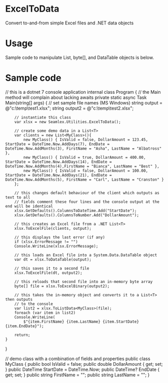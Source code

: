 # ExcelToData
Convert to-and-from simple Excel files and .NET data objects

# Usage
Sample code to manipulate List<t>, byte[], and DataTable objects is below.

# Sample code


// this is a dotnet 7 console application
internal class Program
{
    // the Main method will complain about lacking awaits
    private static async Task Main(string[] args)
    {
        // set sample file names (MS Windows)
        string output = @"c:\temp\test1.xlsx";
        string output2 = @"c:\temp\test2.xlsx";

        // instantiate this class
        var xlsx = new Seamlex.Utilities.ExcelToData();

        // create some demo data in a List<T>
        var clients = new List<MyClass>(){
            new MyClass() { IsValid = false, DollarAmount = 123.45, StartDate = DateTime.Now.AddDays(7), EndDate = DateTime.Now.AddMonths(3), FirstName = "Asha", LastName = "Albatross" },
            new MyClass() { IsValid = true, DollarAmount = 400.00, StartDate = DateTime.Now.AddDays(14), EndDate = DateTime.Now.AddMonths(4),FirstName = "Bianca", LastName = "Best" },
            new MyClass() { IsValid = false, DollarAmount = 100.00, StartDate = DateTime.Now.AddDays(21), EndDate = DateTime.Now.AddMonths(5), FirstName = "Carl", LastName = "Cranston" }
        };

        // this changes default behaviour of the client which outputs as text to all
        // fields comment these four lines and the console output at the end will be identical
        xlsx.GetDefaults().ColumnsToDateTime.Add("StartDate");
        xlsx.GetDefaults().ColumnsToNumber.Add("DollarAmount");

        // this creates an Excel file from a .NET List<T>
        xlsx.ToExcelFile(clients, output);

        // this displays the last error (if any)
        if (xlsx.ErrorMessage != "")
        Console.WriteLine(xlsx.ErrorMessage);

        // this loads an Excel file into a System.Data.DataTable object
        var dt = xlsx.ToDataTable(output);

        // this saves it to a second file
        xlsx.ToExcelFile(dt, output2);

        // this reloads that second file into an in-memory byte array
        byte[] file = xlsx.ToExcelBinary(output2);

        // this takes the in-memory object and converts it to a List<T> then outputs
        // to the console
        var list2 = xlsx.ToListData<MyClass>(file);
        foreach (var item in list2)
        Console.WriteLine(
            $"{item.FirstName} {item.LastName} {item.StartDate} {item.EndDate}");

        return;
    }
}

// demo class with a combination of fields and properties
public class MyClass {
    public bool IsValid = false;
    public double DollarAmount { get; set; }
    public DateTime StartDate = DateTime.Now;
    public DateTime? EndDate { get; set; }
    public string FirstName = "";
    public string LastName = "";
}    

    

